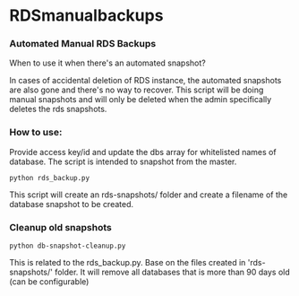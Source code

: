 
RDSmanualbackups
================

### Automated Manual RDS Backups
When to use it when there's an automated snapshot?

In cases of accidental deletion of RDS instance, the automated snapshots are also gone and there's no way to recover. This script will be doing manual snapshots and will only be deleted when the admin specifically deletes the rds snapshots.

### How to use:
Provide access key/id and update the dbs array for whitelisted names of database. The script is intended to snapshot from the master.



    python rds_backup.py
  
This script will create an rds-snapshots/ folder and create a filename of the database snapshot to be created.



### Cleanup old snapshots

    python db-snapshot-cleanup.py
    

This is related to the rds_backup.py. Base on the files created in 'rds-snapshots/' folder. It will remove all databases that is more than 90 days old (can be configurable) 
